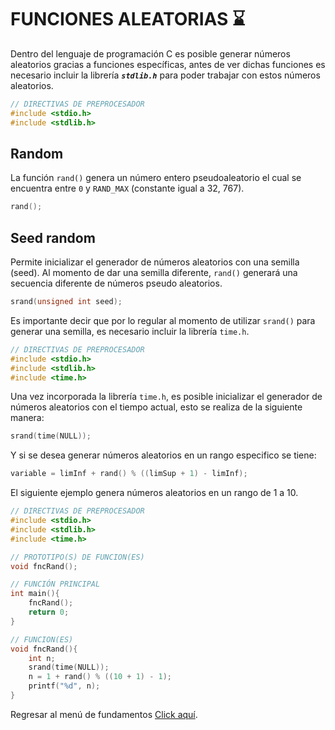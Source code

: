 # FUNCIONES ALEATORIAS :hourglass:
Dentro del lenguaje de programación C es posible generar números aleatorios gracias a funciones específicas, antes de ver dichas funciones es necesario incluir la librería **_`stdlib.h`_** para poder trabajar con estos números aleatorios.

```C
// DIRECTIVAS DE PREPROCESADOR
#include <stdio.h>
#include <stdlib.h>
```

## Random

La función `rand()` genera un número entero pseudoaleatorio el cual se encuentra entre `0` y `RAND_MAX` (constante igual a 32, 767).

```C
rand();
```

## Seed random

Permite inicializar el generador de números aleatorios con una semilla (seed). Al momento de dar una semilla diferente, `rand()` generará una secuencia diferente de números pseudo aleatorios.

```C
srand(unsigned int seed);
```

Es importante decir que por lo regular al momento de utilizar `srand()` para generar una semilla, es necesario incluir la librería `time.h`.

```C
// DIRECTIVAS DE PREPROCESADOR
#include <stdio.h>
#include <stdlib.h>
#include <time.h>
```

Una vez incorporada la librería `time.h`, es posible inicializar el generador de números aleatorios con el tiempo actual, esto se realiza de la siguiente manera:

```C
srand(time(NULL));
```

Y si se desea generar números aleatorios en un rango especifico se tiene:

```C
variable = limInf + rand() % ((limSup + 1) - limInf);
```

El siguiente ejemplo genera números aleatorios en un rango de 1 a 10.

```C
// DIRECTIVAS DE PREPROCESADOR
#include <stdio.h>
#include <stdlib.h>
#include <time.h>

// PROTOTIPO(S) DE FUNCION(ES)
void fncRand();

// FUNCIÓN PRINCIPAL
int main(){
    fncRand();
    return 0;
}

// FUNCION(ES)
void fncRand(){
    int n;
    srand(time(NULL));
    n = 1 + rand() % ((10 + 1) - 1);
    printf("%d", n);
}
```

Regresar al menú de fundamentos <a href="../../01 - FundamentosDeProgramacion/00 - Fundamentos.md">Click aquí</a>.
